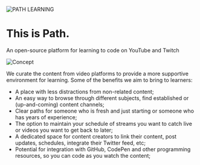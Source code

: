 ![PATH LEARNING](https://user-images.githubusercontent.com/74986053/124841880-31db4f00-df86-11eb-834a-a51fc3afe46a.png)

# This is Path.
An open-source platform for learning to code on YouTube and Twitch

![Concept](https://user-images.githubusercontent.com/74986053/124757225-41767b80-df25-11eb-9b61-423042a9dc7f.png)


We curate the content from video platforms to provide a more supportive environment for learning. Some of the benefits we aim to bring to learners:

- A place with less distractions from non-related content;
- An easy way to browse through different subjects, find established or (up-and-coming) content channels;
- Clear paths for someone who is fresh and just starting or someone who has years of experience;
- The option to maintain your schedule of streams you want to catch live or videos you want to get back to later;
- A dedicated space for content creators to link their content, post updates, schedules, integrate their Twitter feed, etc;
- Potential for integration with GitHub, CodePen and other programming resources, so you can code as you watch the content;
